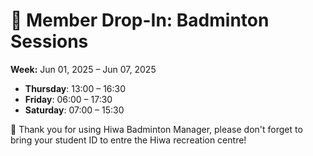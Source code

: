 # 🎾 Member Drop-In: Badminton Sessions
**Week:** Jun 01, 2025 – Jun 07, 2025

- **Thursday**: 13:00 – 16:30
- **Friday**: 06:00 – 17:30
- **Saturday**: 07:00 – 15:30

📣 Thank you for using Hiwa Badminton Manager, please don't forget to bring your student ID to entre the Hiwa recreation centre!
